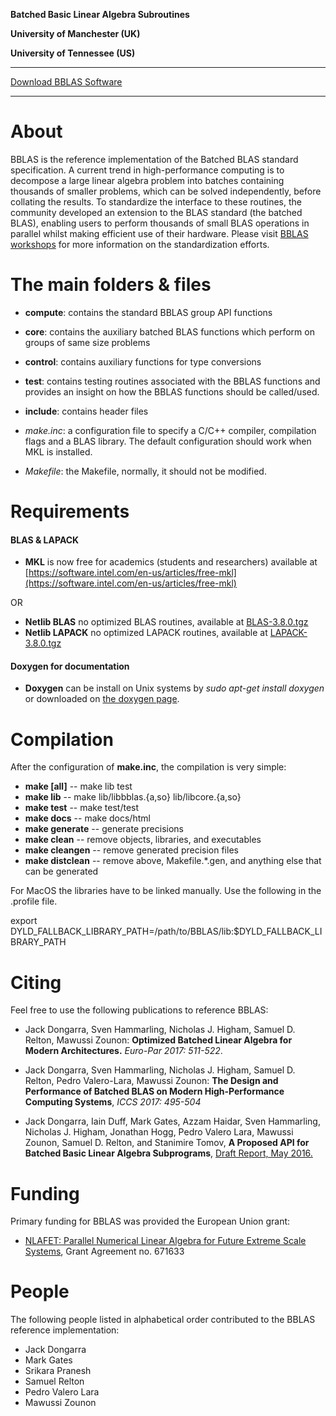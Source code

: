 **Batched Basic Linear Algebra Subroutines**

**University of Manchester (UK)**

**University of Tennessee (US)**


* * *

[Download BBLAS Software](https://github.com/NLAFET/BBLAS/archive/master.zip)

* * *

About
=====

BBLAS is the reference implementation of the Batched BLAS standard
specification.  A current trend in high-performance computing is to
decompose a large linear algebra problem into batches containing
thousands of smaller problems, which can be solved independently,
before collating the results. To standardize the interface to these
routines, the community  developed  an extension to the BLAS
standard (the batched BLAS), enabling users to perform thousands of
small BLAS operations in parallel whilst making efficient use of their
hardware. Please visit [BBLAS workshops](http://icl.utk.edu/bblas)
for more information on the standardization efforts. 

The main folders & files 
========================

* **compute**: contains the standard BBLAS group API functions 
* **core**:    contains the auxiliary batched BLAS functions
               which perform on groups of same size problems

* **control**: contains auxiliary functions for type conversions

* **test**: contains testing routines associated with the BBLAS functions
            and provides an insight on how the BBLAS functions should be called/used.

* **include**: contains header files

* _make.inc_: a configuration file to specify a C/C++ compiler,
                compilation flags and a BLAS library. The default
                configuration should work when MKL is installed.

* _Makefile_: the Makefile, normally, it should  not be modified.

Requirements
===========
#### BLAS & LAPACK
* **MKL** is now free for academics (students and researchers) available at [https://software.intel.com/en-us/articles/free-mkl](https://software.intel.com/en-us/articles/free-mkl)

OR

* **Netlib BLAS** no optimized BLAS routines, available at [BLAS-3.8.0.tgz](http://www.netlib.org/blas/blas-3.8.0.tgz)
* **Netlib LAPACK** no optimized LAPACK routines, available at [LAPACK-3.8.0.tgz](http://www.netlib.org/lapack/lapack-3.8.0.tar.gz)

#### Doxygen for documentation 
* **Doxygen** can be install on Unix systems by _sudo apt-get install doxygen_ or
downloaded on [the doxygen page](http://www.doxygen.org/download.html).

Compilation 
===========
After the configuration of **make.inc**, the compilation is very simple:

*  **make [all]**     --  make lib test
*  **make lib**      --  make lib/libbblas.{a,so} lib/libcore.{a,so}
*  **make test**      --  make test/test
*  **make docs**      --  make docs/html
*  **make generate**  --  generate precisions
*  **make clean**     --  remove objects, libraries, and executables
*  **make cleangen**  --  remove generated precision files
*  **make distclean** --  remove above, Makefile.*.gen, and anything else that can be generated 

For MacOS the libraries have to be linked manually. Use the following in the .profile file.

export DYLD_FALLBACK_LIBRARY_PATH=/path/to/BBLAS/lib:$DYLD_FALLBACK_LIBRARY_PATH


Citing
======

Feel free to use the following publications to reference BBLAS:

* Jack  Dongarra, Sven Hammarling, Nicholas J. Higham,
  Samuel D. Relton, Mawussi Zounon:
  **Optimized Batched Linear Algebra for Modern Architectures.**
  *Euro-Par 2017: 511-522*.

* Jack  Dongarra, Sven Hammarling, Nicholas J. Higham,
  Samuel D. Relton, Pedro Valero-Lara, Mawussi Zounon:
  **The Design and Performance of Batched BLAS on Modern High-Performance Computing Systems**,
  *ICCS 2017: 495-504*


* Jack Dongarra, Iain Duff, Mark Gates, Azzam Haidar,
  Sven Hammarling, Nicholas J. Higham, Jonathan Hogg,
  Pedro Valero Lara, Mawussi Zounon, Samuel D. Relton,
  and Stanimire Tomov,
  **A Proposed API for Batched Basic Linear Algebra Subprograms**,
  [Draft Report, May 2016.](https://www.dropbox.com/s/olocmipyxfvcaui/batched_api_03_30_2016.pdf?dl=0)


Funding
=======

Primary funding for BBLAS was provided  the European Union grant:

* [NLAFET: Parallel Numerical Linear Algebra for Future Extreme Scale Systems](http://www.nlafet.eu), Grant Agreement no. 671633


People
======

The following people listed in alphabetical order contributed to the BBLAS reference implementation:

* Jack Dongarra
* Mark Gates
* Srikara Pranesh
* Samuel Relton
* Pedro Valero Lara
* Mawussi Zounon

